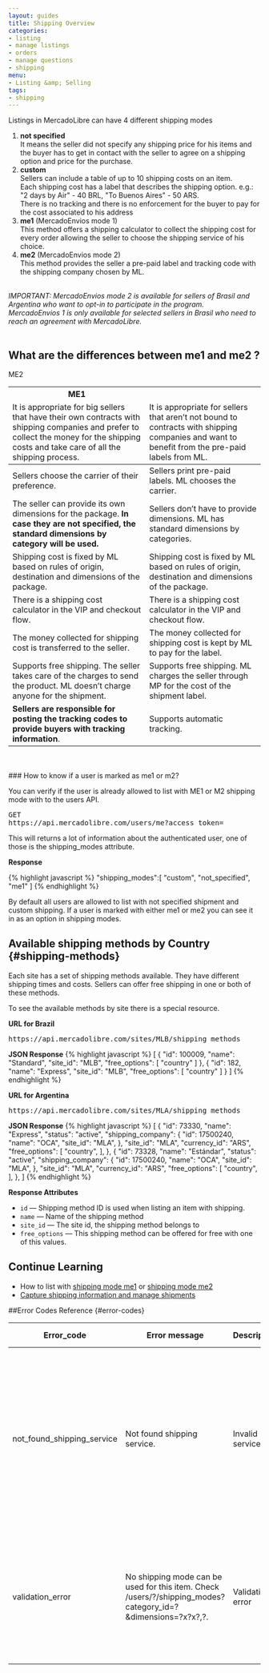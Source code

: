 ```yaml
---
layout: guides
title: Shipping Overview
categories:
- listing
- manage listings
- orders
- manage questions
- shipping
menu:
- Listing &amp; Selling
tags:
- shipping
---
```



Listings in MercadoLibre can have 4 different shipping modes

<ol class="ch-list">
<li><strong>not specified</strong>
	<br>
It means the seller did not specify any shipping price for his items and the buyer has to get in contact with the seller to agree on a shipping option and price for the purchase.</li>

<li>
  <strong>custom</strong>
	<br>
  	Sellers can include a table of up to 10 shipping costs on an item.<br>
  	Each shipping cost has a label that describes the shipping option. e.g.: "2 days by Air" - 40 BRL, "To Buenos Aires" - 50 ARS.<br>
  	There is no tracking and there is no enforcement for the buyer to pay for the cost associated to his address<br>
</li>

<li><strong>me1</strong> (MercadoEnvios mode 1)
	<br>
	This method offers a shipping calculator to collect the shipping cost for every order allowing the seller to choose the shipping service of his choice.
</li>
<li><strong>me2</strong> (MercadoEnvios mode 2)
	<br>
	This method provides the seller a pre-paid label and tracking code with the shipping company chosen by ML.
</li>
</ol>

<br>

<i class="ch-icon-comment-alt">
IMPORTANT:
MercadoEnvios mode 2 is available for sellers of Brasil and Argentina who want to opt-in to participate in the program.
<br>
MercadoEnvios 1 is only available for selected sellers in Brasil who need to reach an agreement with MercadoLibre.
</i>

<br>
<br>

## What are the differences between me1 and me2 ?

<table class="ch-datagrid">
	<thead>
	<tr><th scope="col">ME1</th><th scope="col"></th>ME2</tr>
	<tr>
		<td>It is appropriate for big sellers that have their own contracts with shipping companies and prefer to collect the money for the shipping costs and take care of all the shipping process.</td>
		<td>It is appropriate for sellers that aren’t not bound to contracts with shipping companies and want to benefit from the pre-paid labels from ML.</td>
	</tr>
	</thead>
    <tbody>
	<tr>
		<td>Sellers choose the carrier of their preference.</td>
		<td>Sellers print pre-paid labels. ML chooses the carrier.</td>
	</tr>
	<tr>
		<td>The seller can provide its own dimensions for the package.
<strong>In case they are not specified, the standard dimensions by category will be used.</strong></td>
		<td>Sellers don’t have to provide dimensions. ML has standard dimensions by categories.</td>
	</tr>
	<tr>
		<td>Shipping cost is fixed by ML based on rules of origin, destination and dimensions of the package.</td>
		<td>Shipping cost is fixed by ML based on rules of origin, destination and dimensions of the package.</td>
	</tr>
	<tr>
		<td>There is a shipping cost calculator in the VIP and checkout flow.</td>
		<td>There is a shipping cost calculator in the VIP and checkout flow.</td>
	</tr>
	<tr>
		<td>The money collected for shipping cost is transferred to the seller.</td>
		<td>The money collected for shipping cost is kept by ML to pay for the label.</td>
	</tr>
	<tr>
		<td>Supports free shipping. The seller takes care of the charges to send the product. ML doesn’t charge anyone for the shipment.</td>
		<td>Supports free shipping. ML charges the seller through MP for the cost of the shipment label.</td>
	</tr>
	<tr>
		<td><strong>Sellers are responsible for posting the tracking codes to provide buyers with tracking information</strong>.</td>
		<td>Supports automatic tracking.</td>
	</tr>
	</tbody>
</table>

<br>
<br>
### How to know if a user is marked as me1 or m2?


You can verify if the user is already allowed to list with ME1 or M2 shipping mode with to the users API.
<pre class="terminal">
GET
https://api.mercadolibre.com/users/me?access_token=
</pre>

This will returns a lot of information about the authenticated user, one of those is the shipping_modes attribute.

**Response**

{% highlight javascript %}
"shipping_modes":[
    "custom",
    "not_specified",
    "me1"
]
{% endhighlight %}

By default all users are allowed to list with not specified shipment and custom shipping. If a user is marked with either me1 or me2 you can see it in as an option in shipping modes.

## Available shipping methods by Country {#shipping-methods}

Each site has a set of shipping methods available. They have different shipping times and costs.
Sellers can offer free shipping in one or both of these methods.

To see the available methods by site there is a special resource.

**URL for Brazil**
<pre class="terminal">
https://api.mercadolibre.com/sites/MLB/shipping_methods
</pre>

**JSON Response**
{% highlight javascript %}
[
   {
    "id": 100009,
    "name": "Standard",
    "site_id": "MLB",
    "free_options":  [
      "country"
    ]
   },
   {
    "id": 182,
    "name": "Express",
    "site_id": "MLB",
    "free_options":  [
      "country"
    ]
   }
]
{% endhighlight %}


**URL for Argentina**
<pre class="terminal">
https://api.mercadolibre.com/sites/MLA/shipping_methods
</pre>

**JSON Response**
{% highlight javascript %}
[
   {
    "id": 73330,
    "name": "Express",
    "status": "active",
    "shipping_company":  {
      "id": 17500240,
      "name": "OCA",
      "site_id": "MLA",
    },
    "site_id": "MLA",
    "currency_id": "ARS",
    "free_options":  [
      "country",
    ],
  },
   {
    "id": 73328,
    "name": "Estándar",
    "status": "active",
    "shipping_company":  {
      "id": 17500240,
      "name": "OCA",
      "site_id": "MLA",
    },
    "site_id": "MLA",
    "currency_id": "ARS",
    "free_options":  [
      "country",
    ],
  },
]
{% endhighlight %}


**Response Attributes**

- `id` — Shipping method ID is used when listing an item with shipping.
- `name` —  Name of the shipping method
- `site_id` — The site id, the shipping method belongs to
- `free_options` — This shipping method can be offered for free with one of this values.



## Continue Learning
<ul class="ch-list">
	<li>How to list with <a href="/listing-with-me1">shipping mode me1</a> or <a href="/listing-with-me2">shipping mode me2</a></li>
	<li><a href="/capture-and-manage-shipments">Capture shipping information and manage shipments</a></li>
</ul>


##Error Codes Reference {#error-codes}

<table class="ch-datagrid errors-code">
    <thead>
      <tr>
         <th cope="col">Error_code</th>
         <th cope="col">Error message</th>
         <th cope="col">Description</th>
         <th cope="col">Possible solution</th>
      </tr>
    </thead>
    <tbody>
      <tr>
         <td>not_found_shipping_service</td>
         <td>Not found shipping service.</td>
         <td>Invalid service id.</td>
         <td>To send the tracking number, check <b><a href='https://api.mercadolibre.com/sites/MLA/shipping_services' target='_blank'>this resource</a></b> to obtain the correct service_id. In case you've sent it though another carrier send "11" to others services.</td>
      </tr>
      <tr>
         <td>validation_error</td>
         <td>No shipping mode can be used for this item. Check /users/?/shipping_modes?category_id=?&amp;dimensions=?x?x?,?.</td>
         <td>Validation error</td>
         <td>Minimum dimensions are 2x11x16, sum not exceeding 200 (L + W + H &lt;= 200) and weight must be less than 30000.</td>
      </tr>
   </tbody>
</table>

